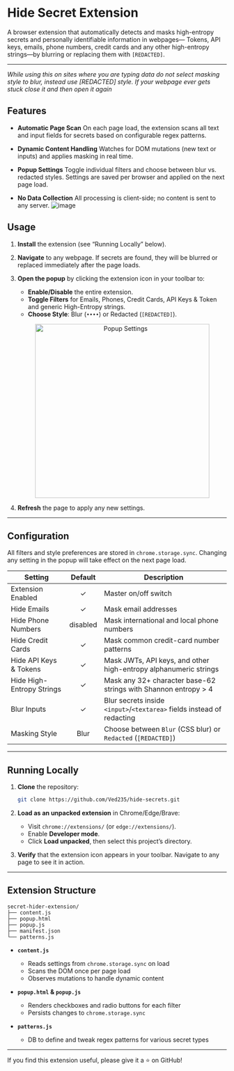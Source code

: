 # Hide Secret Extension

A browser extension that automatically detects and masks high-entropy secrets and personally identifiable information in webpages— Tokens, API keys, emails, phone numbers, credit cards and any other high-entropy strings—by blurring or replacing them with `[REDACTED]`.

---
_While using this on sites where you are typing data do not select masking style to blur, instead use [REDACTED] style. If your webpage ever gets stuck close it and then open it again_
## Features

* **Automatic Page Scan**
  On each page load, the extension scans all text and input fields for secrets based on configurable regex patterns.

* **Dynamic Content Handling**
  Watches for DOM mutations (new text or inputs) and applies masking in real time.

* **Popup Settings**
  Toggle individual filters and choose between blur vs. redacted styles. Settings are saved per browser and applied on the next page load.

* **No Data Collection**
  All processing is client-side; no content is sent to any server.
  ![image](https://github.com/user-attachments/assets/19551d93-c711-4f53-9827-b1decf0aea43)

  
## Usage

1. **Install** the extension (see “Running Locally” below).

2. **Navigate** to any webpage. If secrets are found, they will be blurred or replaced immediately after the page loads.

3. **Open the popup** by clicking the extension icon in your toolbar to:

   * **Enable/Disable** the entire extension.
   * **Toggle Filters** for Emails, Phones, Credit Cards, API Keys & Token and generic High-Entropy strings.
   * **Choose Style**: Blur (`••••`) or Redacted (`[REDACTED]`).

   <p align="center">
     <img src="https://github.com/user-attachments/assets/d7f67de9-7243-4b40-b97c-b4d683105cd5" alt="Popup Settings" width="400">
  </p>

4. **Refresh** the page to apply any new settings.

---

## Configuration

All filters and style preferences are stored in `chrome.storage.sync`. Changing any setting in the popup will take effect on the next page load.

| Setting                   | Default | Description                                                            |
| ------------------------- | :-----: | ---------------------------------------------------------------------- |
| Extension Enabled         |    ✓    | Master on/off switch                                                   |
| Hide Emails               |    ✓    | Mask email addresses                                                   |
| Hide Phone Numbers        | disabled | Mask international and local phone numbers                            |
| Hide Credit Cards         |    ✓    | Mask common credit-card number patterns                                |
| Hide API Keys & Tokens    |    ✓    | Mask JWTs, API keys, and other high-entropy alphanumeric strings       |
| Hide High-Entropy Strings |    ✓    | Mask any 32+ character base-62 strings with Shannon entropy > 4        |
| Blur Inputs               |    ✓    | Blur secrets inside `<input>`/`<textarea>` fields instead of redacting |
| Masking Style             |   Blur  | Choose between `Blur` (CSS blur) or `Redacted` (`[REDACTED]`)          |

---

## Running Locally

1. **Clone** the repository:

   ```bash
   git clone https://github.com/Ved235/hide-secrets.git
   ```

2. **Load as an unpacked extension** in Chrome/Edge/Brave:

   * Visit `chrome://extensions/` (or `edge://extensions/`).
   * Enable **Developer mode**.
   * Click **Load unpacked**, then select this project’s directory.

3. **Verify** that the extension icon appears in your toolbar. Navigate to any page to see it in action.

---

## Extension Structure

```
secret-hider-extension/
├── content.js       
├── popup.html         
├── popup.js           
├── manifest.json      
└── patterns.js       
```

* **`content.js`**

  * Reads settings from `chrome.storage.sync` on load
  * Scans the DOM once per page load
  * Observes mutations to handle dynamic content

* **`popup.html` & `popup.js`**

  * Renders checkboxes and radio buttons for each filter
  * Persists changes to `chrome.storage.sync`

* **`patterns.js`**

  * DB to define and tweak regex patterns for various secret types

---

If you find this extension useful, please give it a ⭐ on GitHub!
